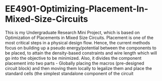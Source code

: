 # EE4901-Optimizing-Placement-In-Mixed-Size-Circuits

This is my Undergraduate Research Mini Project, which is based on Optimization of Placements in Mixed Size Circuits. Placement is one of the most critical steps in a physical design flow. Hence, the current methods focus on building up a pseudo energy/potential between the components to be placed, to attain the density-based constraints and wire length which will go into the objective to be minimized. Also, it divides the component placement into two parts - Globally placing the macros (pre-designed circuit block) and then moving them locally to legalize them and place the standard cells (the simplest standalone component of the circuit
